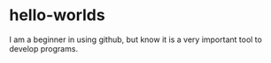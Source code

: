 # hello-worlds
I am a beginner in using github, but know it is a very important tool to develop programs.


